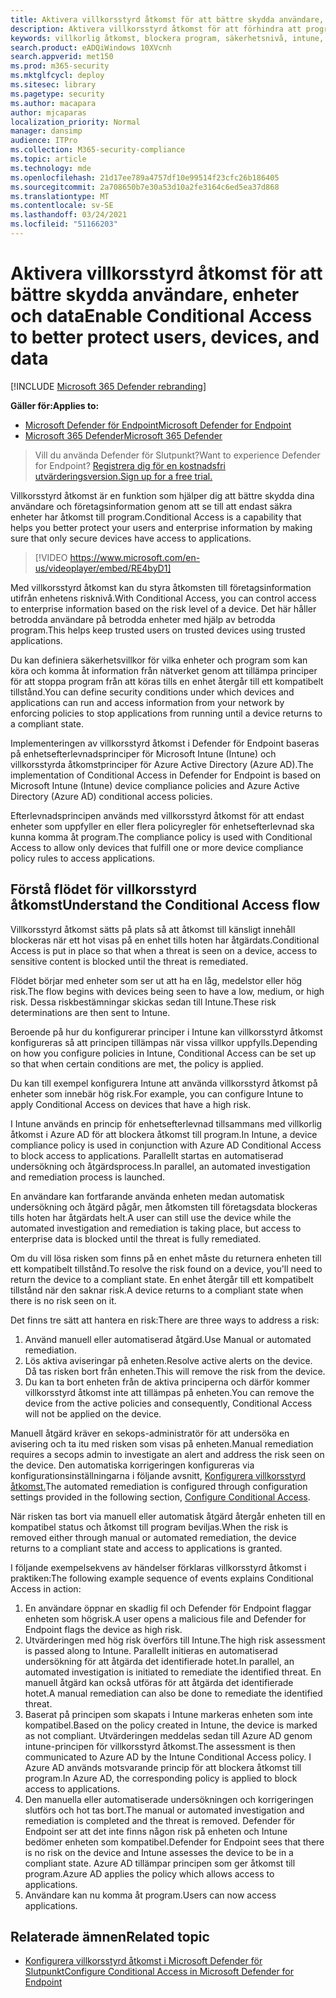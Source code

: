 ```yaml
---
title: Aktivera villkorsstyrd åtkomst för att bättre skydda användare, enheter och data
description: Aktivera villkorsstyrd åtkomst för att förhindra att program körs om en enhet anses vara riskabel och ett program bedöms vara icke-kompatibelt.
keywords: villkorlig åtkomst, blockera program, säkerhetsnivå, intune,
search.product: eADQiWindows 10XVcnh
search.appverid: met150
ms.prod: m365-security
ms.mktglfcycl: deploy
ms.sitesec: library
ms.pagetype: security
ms.author: macapara
author: mjcaparas
localization_priority: Normal
manager: dansimp
audience: ITPro
ms.collection: M365-security-compliance
ms.topic: article
ms.technology: mde
ms.openlocfilehash: 21d17ee789a4757df10e99514f23cfc26b186405
ms.sourcegitcommit: 2a708650b7e30a53d10a2fe3164c6ed5ea37d868
ms.translationtype: MT
ms.contentlocale: sv-SE
ms.lasthandoff: 03/24/2021
ms.locfileid: "51166203"
---
```

# <a name="enable-conditional-access-to-better-protect-users-devices-and-data"></a><span data-ttu-id="7f56d-104">Aktivera villkorsstyrd åtkomst för att bättre skydda användare, enheter och data</span><span class="sxs-lookup"><span data-stu-id="7f56d-104">Enable Conditional Access to better protect users, devices, and data</span></span> 

[!INCLUDE [Microsoft 365 Defender rebranding](../../includes/microsoft-defender.md)]

<span data-ttu-id="7f56d-105">**Gäller för:**</span><span class="sxs-lookup"><span data-stu-id="7f56d-105">**Applies to:**</span></span>
- [<span data-ttu-id="7f56d-106">Microsoft Defender för Endpoint</span><span class="sxs-lookup"><span data-stu-id="7f56d-106">Microsoft Defender for Endpoint</span></span>](https://go.microsoft.com/fwlink/p/?linkid=2154037)
- [<span data-ttu-id="7f56d-107">Microsoft 365 Defender</span><span class="sxs-lookup"><span data-stu-id="7f56d-107">Microsoft 365 Defender</span></span>](https://go.microsoft.com/fwlink/?linkid=2118804)

><span data-ttu-id="7f56d-108">Vill du använda Defender för Slutpunkt?</span><span class="sxs-lookup"><span data-stu-id="7f56d-108">Want to experience Defender for Endpoint?</span></span> [<span data-ttu-id="7f56d-109">Registrera dig för en kostnadsfri utvärderingsversion.</span><span class="sxs-lookup"><span data-stu-id="7f56d-109">Sign up for a free trial.</span></span>](https://www.microsoft.com/microsoft-365/windows/microsoft-defender-atp?ocid=docs-wdatp-conditionalaccess-abovefoldlink)

<span data-ttu-id="7f56d-110">Villkorsstyrd åtkomst är en funktion som hjälper dig att bättre skydda dina användare och företagsinformation genom att se till att endast säkra enheter har åtkomst till program.</span><span class="sxs-lookup"><span data-stu-id="7f56d-110">Conditional Access is a capability that helps you better protect your users and enterprise information by making sure that only secure devices have access to applications.</span></span>

> [!VIDEO https://www.microsoft.com/en-us/videoplayer/embed/RE4byD1]

<span data-ttu-id="7f56d-111">Med villkorsstyrd åtkomst kan du styra åtkomsten till företagsinformation utifrån enhetens risknivå.</span><span class="sxs-lookup"><span data-stu-id="7f56d-111">With Conditional Access, you can control access to enterprise information based on the risk level of a device.</span></span> <span data-ttu-id="7f56d-112">Det här håller betrodda användare på betrodda enheter med hjälp av betrodda program.</span><span class="sxs-lookup"><span data-stu-id="7f56d-112">This helps keep trusted users on trusted devices using trusted applications.</span></span>

<span data-ttu-id="7f56d-113">Du kan definiera säkerhetsvillkor för vilka enheter och program som kan köra och komma åt information från nätverket genom att tillämpa principer för att stoppa program från att köras tills en enhet återgår till ett kompatibelt tillstånd.</span><span class="sxs-lookup"><span data-stu-id="7f56d-113">You can define security conditions under which devices and applications can run and access information from your network by enforcing policies to stop applications from running until a device returns to a compliant state.</span></span> 

<span data-ttu-id="7f56d-114">Implementeringen av villkorsstyrd åtkomst i Defender för Endpoint baseras på enhetsefterlevnadsprinciper för Microsoft Intune (Intune) och villkorsstyrda åtkomstprinciper för Azure Active Directory (Azure AD).</span><span class="sxs-lookup"><span data-stu-id="7f56d-114">The implementation of Conditional Access in Defender for Endpoint is based on Microsoft Intune (Intune) device compliance policies and Azure Active Directory (Azure AD) conditional access policies.</span></span> 

<span data-ttu-id="7f56d-115">Efterlevnadsprincipen används med villkorsstyrd åtkomst för att endast enheter som uppfyller en eller flera policyregler för enhetsefterlevnad ska kunna komma åt program.</span><span class="sxs-lookup"><span data-stu-id="7f56d-115">The compliance policy is used with Conditional Access to allow only devices that fulfill one or more device compliance policy rules to access applications.</span></span> 

## <a name="understand-the-conditional-access-flow"></a><span data-ttu-id="7f56d-116">Förstå flödet för villkorsstyrd åtkomst</span><span class="sxs-lookup"><span data-stu-id="7f56d-116">Understand the Conditional Access flow</span></span>
<span data-ttu-id="7f56d-117">Villkorsstyrd åtkomst sätts på plats så att åtkomst till känsligt innehåll blockeras när ett hot visas på en enhet tills hoten har åtgärdats.</span><span class="sxs-lookup"><span data-stu-id="7f56d-117">Conditional Access is put in place so that when a threat is seen on a device, access to sensitive content is blocked until the threat is remediated.</span></span> 

<span data-ttu-id="7f56d-118">Flödet börjar med enheter som ser ut att ha en låg, medelstor eller hög risk.</span><span class="sxs-lookup"><span data-stu-id="7f56d-118">The flow begins with devices being seen to have a low, medium, or high risk.</span></span> <span data-ttu-id="7f56d-119">Dessa riskbestämningar skickas sedan till Intune.</span><span class="sxs-lookup"><span data-stu-id="7f56d-119">These risk determinations are then sent to Intune.</span></span> 

<span data-ttu-id="7f56d-120">Beroende på hur du konfigurerar principer i Intune kan villkorsstyrd åtkomst konfigureras så att principen tillämpas när vissa villkor uppfylls.</span><span class="sxs-lookup"><span data-stu-id="7f56d-120">Depending on how you configure policies in Intune, Conditional Access can be set up so that when certain conditions are met, the policy is applied.</span></span>

<span data-ttu-id="7f56d-121">Du kan till exempel konfigurera Intune att använda villkorsstyrd åtkomst på enheter som innebär hög risk.</span><span class="sxs-lookup"><span data-stu-id="7f56d-121">For example, you can configure Intune to apply Conditional Access on devices that have a high risk.</span></span>

<span data-ttu-id="7f56d-122">I Intune används en princip för enhetsefterlevnad tillsammans med villkorlig åtkomst i Azure AD för att blockera åtkomst till program.</span><span class="sxs-lookup"><span data-stu-id="7f56d-122">In Intune, a device compliance policy is used in conjunction with Azure AD Conditional Access to block access to applications.</span></span> <span data-ttu-id="7f56d-123">Parallellt startas en automatiserad undersökning och åtgärdsprocess.</span><span class="sxs-lookup"><span data-stu-id="7f56d-123">In parallel, an automated investigation and remediation process is launched.</span></span>

 <span data-ttu-id="7f56d-124">En användare kan fortfarande använda enheten medan automatisk undersökning och åtgärd pågår, men åtkomsten till företagsdata blockeras tills hoten har åtgärdats helt.</span><span class="sxs-lookup"><span data-stu-id="7f56d-124">A user can still use the device while the automated investigation and remediation is taking place, but access to enterprise data is blocked until the threat is fully remediated.</span></span> 

<span data-ttu-id="7f56d-125">Om du vill lösa risken som finns på en enhet måste du returnera enheten till ett kompatibelt tillstånd.</span><span class="sxs-lookup"><span data-stu-id="7f56d-125">To resolve the risk found on a device, you'll need to return the device to a compliant state.</span></span> <span data-ttu-id="7f56d-126">En enhet återgår till ett kompatibelt tillstånd när den saknar risk.</span><span class="sxs-lookup"><span data-stu-id="7f56d-126">A device returns to a compliant state when there is no risk seen on it.</span></span> 

<span data-ttu-id="7f56d-127">Det finns tre sätt att hantera en risk:</span><span class="sxs-lookup"><span data-stu-id="7f56d-127">There are three ways to address a risk:</span></span>
1. <span data-ttu-id="7f56d-128">Använd manuell eller automatiserad åtgärd.</span><span class="sxs-lookup"><span data-stu-id="7f56d-128">Use Manual or automated remediation.</span></span>
2. <span data-ttu-id="7f56d-129">Lös aktiva aviseringar på enheten.</span><span class="sxs-lookup"><span data-stu-id="7f56d-129">Resolve active alerts on the device.</span></span> <span data-ttu-id="7f56d-130">Då tas risken bort från enheten.</span><span class="sxs-lookup"><span data-stu-id="7f56d-130">This will remove the risk from the device.</span></span>
3. <span data-ttu-id="7f56d-131">Du kan ta bort enheten från de aktiva principerna och därför kommer villkorsstyrd åtkomst inte att tillämpas på enheten.</span><span class="sxs-lookup"><span data-stu-id="7f56d-131">You can remove the device from the active policies and consequently, Conditional Access will not be applied on the device.</span></span> 

<span data-ttu-id="7f56d-132">Manuell åtgärd kräver en sekops-administratör för att undersöka en avisering och ta itu med risken som visas på enheten.</span><span class="sxs-lookup"><span data-stu-id="7f56d-132">Manual remediation requires a secops admin to investigate an alert and address the risk seen on the device.</span></span> <span data-ttu-id="7f56d-133">Den automatiska korrigeringen konfigureras via konfigurationsinställningarna i följande avsnitt, [Konfigurera villkorsstyrd åtkomst.](configure-conditional-access.md)</span><span class="sxs-lookup"><span data-stu-id="7f56d-133">The automated remediation is configured through configuration settings provided in the following section, [Configure Conditional Access](configure-conditional-access.md).</span></span>

<span data-ttu-id="7f56d-134">När risken tas bort via manuell eller automatisk åtgärd återgår enheten till en kompatibel status och åtkomst till program beviljas.</span><span class="sxs-lookup"><span data-stu-id="7f56d-134">When the risk is removed either through manual or automated remediation, the device returns to a compliant state and access to applications is granted.</span></span>

<span data-ttu-id="7f56d-135">I följande exempelsekvens av händelser förklaras villkorsstyrd åtkomst i praktiken:</span><span class="sxs-lookup"><span data-stu-id="7f56d-135">The following example sequence of events explains Conditional Access in action:</span></span>

1. <span data-ttu-id="7f56d-136">En användare öppnar en skadlig fil och Defender för Endpoint flaggar enheten som högrisk.</span><span class="sxs-lookup"><span data-stu-id="7f56d-136">A user opens a malicious file and Defender for Endpoint flags the device as high risk.</span></span>
2. <span data-ttu-id="7f56d-137">Utvärderingen med hög risk överförs till Intune.</span><span class="sxs-lookup"><span data-stu-id="7f56d-137">The high risk assessment is passed along to Intune.</span></span> <span data-ttu-id="7f56d-138">Parallellt initieras en automatiserad undersökning för att åtgärda det identifierade hotet.</span><span class="sxs-lookup"><span data-stu-id="7f56d-138">In parallel, an automated investigation is initiated to remediate the identified threat.</span></span> <span data-ttu-id="7f56d-139">En manuell åtgärd kan också utföras för att åtgärda det identifierade hotet.</span><span class="sxs-lookup"><span data-stu-id="7f56d-139">A manual remediation can also be done to remediate the identified threat.</span></span>
3. <span data-ttu-id="7f56d-140">Baserat på principen som skapats i Intune markeras enheten som inte kompatibel.</span><span class="sxs-lookup"><span data-stu-id="7f56d-140">Based on the policy created in Intune, the device is marked as not compliant.</span></span> <span data-ttu-id="7f56d-141">Utvärderingen meddelas sedan till Azure AD genom intune-principen för villkorsstyrd åtkomst.</span><span class="sxs-lookup"><span data-stu-id="7f56d-141">The assessment is then communicated to Azure AD by the Intune Conditional Access policy.</span></span> <span data-ttu-id="7f56d-142">I Azure AD används motsvarande princip för att blockera åtkomst till program.</span><span class="sxs-lookup"><span data-stu-id="7f56d-142">In Azure AD, the corresponding policy is applied to block access to applications.</span></span>
4. <span data-ttu-id="7f56d-143">Den manuella eller automatiserade undersökningen och korrigeringen slutförs och hot tas bort.</span><span class="sxs-lookup"><span data-stu-id="7f56d-143">The manual or automated investigation and remediation is completed and the threat is removed.</span></span> <span data-ttu-id="7f56d-144">Defender för Endpoint ser att det inte finns någon risk på enheten och Intune bedömer enheten som kompatibel.</span><span class="sxs-lookup"><span data-stu-id="7f56d-144">Defender for Endpoint sees that there is no risk on the device and Intune assesses the device to be in a compliant state.</span></span> <span data-ttu-id="7f56d-145">Azure AD tillämpar principen som ger åtkomst till program.</span><span class="sxs-lookup"><span data-stu-id="7f56d-145">Azure AD applies the policy which allows access to applications.</span></span>
5. <span data-ttu-id="7f56d-146">Användare kan nu komma åt program.</span><span class="sxs-lookup"><span data-stu-id="7f56d-146">Users can now access applications.</span></span>

 
## <a name="related-topic"></a><span data-ttu-id="7f56d-147">Relaterade ämnen</span><span class="sxs-lookup"><span data-stu-id="7f56d-147">Related topic</span></span>
- [<span data-ttu-id="7f56d-148">Konfigurera villkorsstyrd åtkomst i Microsoft Defender för Slutpunkt</span><span class="sxs-lookup"><span data-stu-id="7f56d-148">Configure Conditional Access in Microsoft Defender for Endpoint</span></span>](configure-conditional-access.md)
